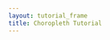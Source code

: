 ```yaml
---
layout: tutorial_frame
title: Choropleth Tutorial
---
```

<script type="text/javascript" src="us-states.js"></script>
<script type="module">
	import {Map, TileLayer, GeoJSON} from 'leaflet';

	const map = new Map('map').setView([37.8, -96], 4);

	const tiles = new TileLayer('https://tile.openstreetmap.org/{z}/{x}/{y}.png', {
		maxZoom: 19,
		attribution: '&copy; <a href="http://www.openstreetmap.org/copyright">OpenStreetMap</a>'
	}).addTo(map);

	/* global statesData */
	const geojson = new GeoJSON(statesData).addTo(map);

</script>
